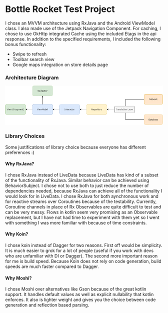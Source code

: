 # Bottle Rocket Test Project
I chose an MVVM architecture using RxJava and the Android ViewModel class. I also made use of the Jetpack Navigation Component. For caching, I chose to use OkHttp integrated Cache using the included Etags in the api response.
In addition to the specified requirements, I included the following bonus functionality: 
- Swipe to refresh
- Toolbar search view
- Google maps integration on store details page

### Architecture Diagram
![Architecture](Architecture.png)

### Library Choices
Some justifications of library choice because everyone has different preferences :)

#### Why RxJava?
  I chose RxJava instead of LiveData because LiveData has kind of a subset of the functionality of RxJava. Similar behavior can be achieved using BehaviorSubject. I chose not to use both to just reduce the number of dependencies needed, because RxJava can achieve all of the functionality I would look for in LiveData.
  I chose RxJava for both aynchronous work and for reactive streams over Coroutines because of the testability. Currently, Coroutine channels in place of Rx Observables are quite difficult to test and can be very messy. Flows in kotlin seem very promising as an Observable replacement, but I have not had time to experiment with them yet so I went with something I was more familiar with because of time constraints.

#### Why Koin? 
  I chose koin instead of Dagger for two reasons. First off would be simplicity. It is much easier to grok for a lot of people (useful if you work with devs who are unfamiliar with DI or Dagger). The second more important reason for me is build speed. Because Koin does not rely on code generation, build speeds are much faster compared to Dagger.

#### Why Moshi? 
 I chose Moshi over alternatives like Gson because of the great kotlin support. It handles default values as well as explicit nullability that kotlin enforces. It also is lighter weight and gives you the choice between code generation and reflection based parsing.
